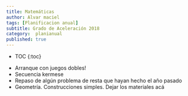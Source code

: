 ```yaml
---
title: Matemáticas
author: Alvar maciel
tags: [Planificacion anual]
subtitle: Grado de Aceleración 2018
category:  planianual
published: true
---
```


* TOC
{:toc}


- Arranque con juegos dobles!
- Secuencia kermese
- Repaso de algún problema de resta que hayan hecho el año pasado
- Geometría. Construcciones simples. Dejar los materiales acá
